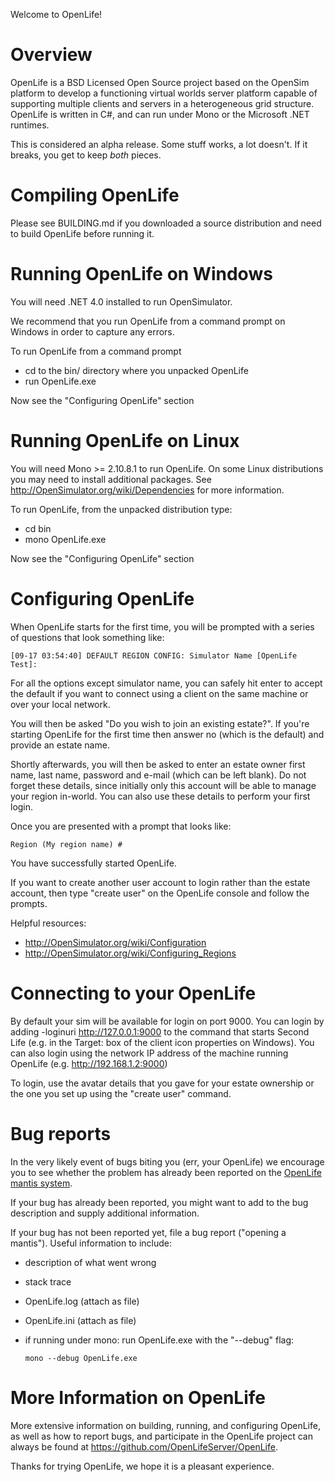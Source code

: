 Welcome to OpenLife!

# Overview

OpenLife is a BSD Licensed Open Source project based on the OpenSim platform to develop a functioning
virtual worlds server platform capable of supporting multiple clients
and servers in a heterogeneous grid structure. OpenLife is written in
C#, and can run under Mono or the Microsoft .NET runtimes.

This is considered an alpha release.  Some stuff works, a lot doesn't.
If it breaks, you get to keep *both* pieces.

# Compiling OpenLife

Please see BUILDING.md if you downloaded a source distribution and 
need to build OpenLife before running it.

# Running OpenLife on Windows

You will need .NET 4.0 installed to run OpenSimulator.

We recommend that you run OpenLife from a command prompt on Windows in order
to capture any errors.

To run OpenLife from a command prompt

 * cd to the bin/ directory where you unpacked OpenLife
 * run OpenLife.exe

Now see the "Configuring OpenLife" section

# Running OpenLife on Linux

You will need Mono >= 2.10.8.1 to run OpenLife.  On some Linux distributions you
may need to install additional packages.  See http://OpenSimulator.org/wiki/Dependencies
for more information.

To run OpenLife, from the unpacked distribution type:

 * cd bin
 * mono OpenLife.exe

Now see the "Configuring OpenLife" section

# Configuring OpenLife

When OpenLife starts for the first time, you will be prompted with a
series of questions that look something like:

	[09-17 03:54:40] DEFAULT REGION CONFIG: Simulator Name [OpenLife Test]:

For all the options except simulator name, you can safely hit enter to accept
the default if you want to connect using a client on the same machine or over
your local network.

You will then be asked "Do you wish to join an existing estate?".  If you're
starting OpenLife for the first time then answer no (which is the default) and
provide an estate name.

Shortly afterwards, you will then be asked to enter an estate owner first name,
last name, password and e-mail (which can be left blank).  Do not forget these
details, since initially only this account will be able to manage your region
in-world.  You can also use these details to perform your first login.

Once you are presented with a prompt that looks like:

	Region (My region name) #

You have successfully started OpenLife.

If you want to create another user account to login rather than the estate
account, then type "create user" on the OpenLife console and follow the prompts.

Helpful resources:
 * http://OpenSimulator.org/wiki/Configuration
 * http://OpenSimulator.org/wiki/Configuring_Regions

# Connecting to your OpenLife

By default your sim will be available for login on port 9000.  You can login by
adding -loginuri http://127.0.0.1:9000 to the command that starts Second Life
(e.g. in the Target: box of the client icon properties on Windows).  You can
also login using the network IP address of the machine running OpenLife (e.g.
http://192.168.1.2:9000)

To login, use the avatar details that you gave for your estate ownership or the
one you set up using the "create user" command.

# Bug reports

In the very likely event of bugs biting you (err, your OpenLife) we
encourage you to see whether the problem has already been reported on
the [OpenLife mantis system](http://OpenSimulator.org/mantis/main_page.php).

If your bug has already been reported, you might want to add to the
bug description and supply additional information.

If your bug has not been reported yet, file a bug report ("opening a
mantis"). Useful information to include:
 * description of what went wrong
 * stack trace
 * OpenLife.log (attach as file)
 * OpenLife.ini (attach as file)
 * if running under mono: run OpenLife.exe with the "--debug" flag:

       mono --debug OpenLife.exe

# More Information on OpenLife

More extensive information on building, running, and configuring
OpenLife, as well as how to report bugs, and participate in the OpenLife
project can always be found at https://github.com/OpenLifeServer/OpenLife.

Thanks for trying OpenLife, we hope it is a pleasant experience.


